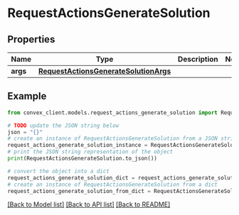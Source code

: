 # RequestActionsGenerateSolution


## Properties

Name | Type | Description | Notes
------------ | ------------- | ------------- | -------------
**args** | [**RequestActionsGenerateSolutionArgs**](RequestActionsGenerateSolutionArgs.md) |  | 

## Example

```python
from convex_client.models.request_actions_generate_solution import RequestActionsGenerateSolution

# TODO update the JSON string below
json = "{}"
# create an instance of RequestActionsGenerateSolution from a JSON string
request_actions_generate_solution_instance = RequestActionsGenerateSolution.from_json(json)
# print the JSON string representation of the object
print(RequestActionsGenerateSolution.to_json())

# convert the object into a dict
request_actions_generate_solution_dict = request_actions_generate_solution_instance.to_dict()
# create an instance of RequestActionsGenerateSolution from a dict
request_actions_generate_solution_from_dict = RequestActionsGenerateSolution.from_dict(request_actions_generate_solution_dict)
```
[[Back to Model list]](../README.md#documentation-for-models) [[Back to API list]](../README.md#documentation-for-api-endpoints) [[Back to README]](../README.md)


